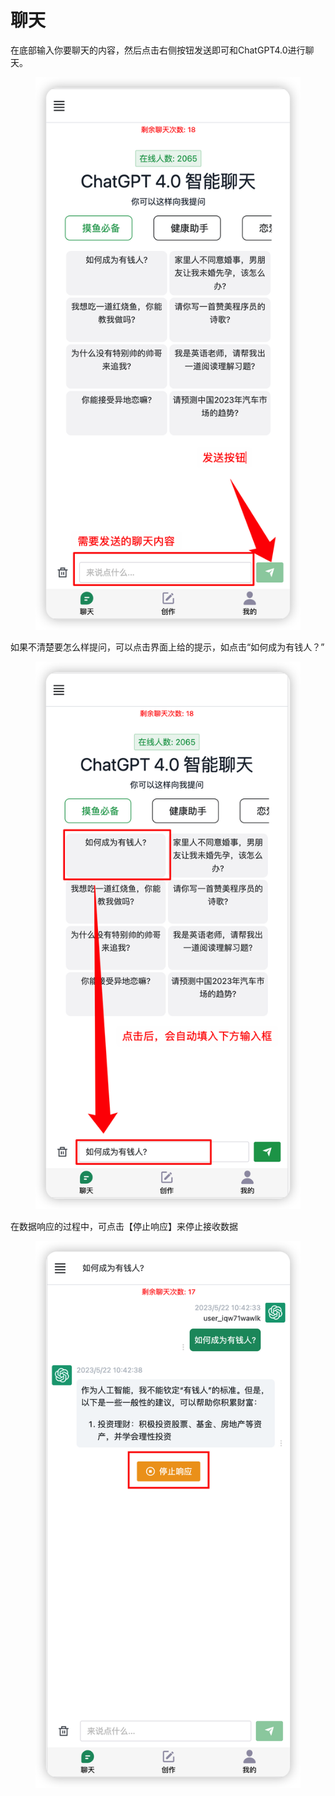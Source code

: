 # 聊天

在底部输入你要聊天的内容，然后点击右侧按钮发送即可和ChatGPT4.0进行聊天。

<figure><img src=".gitbook/assets/iShot_2023-05-22_10.38.50.png" alt=""><figcaption></figcaption></figure>

如果不清楚要怎么样提问，可以点击界面上给的提示，如点击“如何成为有钱人？”

<figure><img src=".gitbook/assets/iShot_2023-05-22_10.40.51.png" alt=""><figcaption></figcaption></figure>

在数据响应的过程中，可点击【停止响应】来停止接收数据

<figure><img src=".gitbook/assets/iShot_2023-05-22_10.42.48.png" alt=""><figcaption></figcaption></figure>
